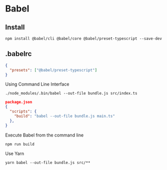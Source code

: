 # Babel

## Install

```shell
npm install @babel/cli @babel/core @babel/preset-typescript --save-dev
```

## .babelrc

```json
{
  "presets": ["@babel/preset-typescript"]
}
```

Using Command Line Interface

```shell
./node_modules/.bin/babel --out-file bundle.js src/index.ts
```

```json
package.json
{
  "scripts": {
    "build": "babel --out-file bundle.js main.ts"
  },
}
```

Execute Babel from the command line

```shell
npm run build
```

Use Yarn

```shell
yarn babel --out-file bundle.js src/**
```
